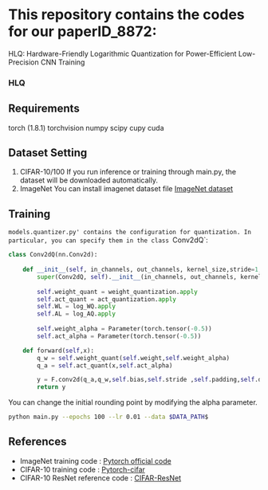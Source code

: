# This repository contains the codes for our paperID_8872: 
HLQ: Hardware-Friendly Logarithmic Quantization for Power-Efficient Low-Precision CNN Training
### HLQ

## Requirements

   torch (1.8.1)
   torchvision
   numpy
   scipy
   cupy
   cuda

## Dataset Setting
1. CIFAR-10/100
If you run inference or training through main.py, the dataset will be downloaded automatically.
2. ImageNet
You can install imagenet dataset file [ImageNet dataset](https://www.image-net.org/download)

## Training
`models.quantizer.py' contains the configuration for quantization. In particular, you can specify them in the class `Conv2dQ`:
```python
class Conv2dQ(nn.Conv2d):
    
    def __init__(self, in_channels, out_channels, kernel_size,stride=1, padding=0, dilation=1,groups=1,bias=False, power=True, additive=True, grad_scale=None):
        super(Conv2dQ, self).__init__(in_channels, out_channels, kernel_size, stride, padding, dilation, groups,bias)
        
        self.weight_quant = weight_quantization.apply
        self.act_quant = act_quantization.apply
        self.WL = log_WQ.apply
        self.AL = log_AQ.apply
 
        self.weight_alpha = Parameter(torch.tensor(-0.5))
        self.act_alpha = Parameter(torch.tensor(-0.5))

    def forward(self,x):
        q_w = self.weight_quant(self.weight,self.weight_alpha)
        q_a = self.act_quant(x,self.act_alpha)

        y = F.conv2d(q_a,q_w,self.bias,self.stride ,self.padding,self.dilation,self.groups)
        return y
```
You can change the initial rounding point by modifying the alpha parameter.


```bash
python main.py --epochs 100 --lr 0.01 --data $DATA_PATH$
```


## References
 * ImageNet training code : [Pytorch official code](https://github.com/pytorch/examples/blob/main/imagenet/main.py)
 * CIFAR-10 training code : [Pytorch-cifar](https://github.com/kuangliu/pytorch-cifar)
 * CIFAR-10 ResNet reference code : [CIFAR-ResNet](https://github.com/akamaster/pytorch_resnet_cifar10/blob/master/resnet.py)
